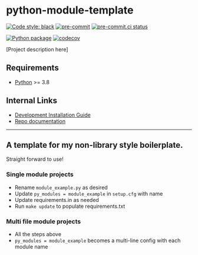 # python-module-template

[![Code style: black](https://img.shields.io/badge/code%20style-black-000000.svg)](https://github.com/psf/black)
[![pre-commit](https://img.shields.io/badge/pre--commit-enabled-brightgreen?logo=pre-commit&logoColor=white)](https://github.com/pre-commit/pre-commit)
[![pre-commit.ci status](https://results.pre-commit.ci/badge/github/vulogov/nrquery/main.svg)](https://results.pre-commit.ci/latest/github/vulogov/nrquery/main)

[![Python package](https://github.com/vulogov/nrquery/actions/workflows/python-tests.yml/badge.svg?branch=main)](https://github.com/vulogov/nrquery/actions/workflows/python-tests.yml)
[![codecov](https://codecov.io/gh/vulogov/nrquery/branch/main/graph/badge.svg?token=YCYBT8TA13)](https://codecov.io/gh/vulogov/nrquery)

[Project description here]

## Requirements

- [Python](https://python.org) >= 3.8

## Internal Links

- [Development Installation Guide](docs/development.md)
- [Repo documentation](docs/)

---

## A template for my non-library style boilerplate.

Straight forward to use!

### Single module projects

- Rename `module_example.py` as desired
- Update `py_modules = module_example` in `setup.cfg` with name
- Update requirements.in as needed
- Run `make update` to populate requirements.txt

### Multi file module projects

- All the steps above
- `py_modules = module_example` becomes a multi-line config with each module name
